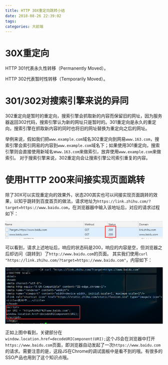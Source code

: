```yaml
---
title: HTTP 30X重定向跳转小结
date: 2018-08-26 22:39:02
tags:
categories: 大前端
---
```


# 30X重定向

HTTP 301代表永久性转移（Permanently Moved）。

HTTP 302代表暂时性转移（Temporarily Moved）。

# 301/302对搜索引擎来说的异同

302重定向是暂时的重定向，搜索引擎会抓取新的内容而保留旧的网址，因为服务器返回302代码，搜索引擎认为新的网址只是暂时的。301重定向是永久的重定向，搜索引擎在抓取新内容的同时也将旧的网址替换为重定向之后的网址。

举例来说，假如我们把`www.example.com`域名302重定向到网易`www.163.com`，搜索引擎会索引网易的内容到`www.example.com`域名下；如果使用301重定向，搜索引擎则会直接使用新域名w`ww.163.com`来做索引，放弃使用`www.example.com`来做索引。 对于搜索引擎来说，302重定向会让搜索引擎公司索引重复的内容。

# 使用HTTP 200来间接实现页面跳转

除了30X可以实现重定向的效果外，状态200其实也可以间接实现页面跳转的效果，以知乎跳转到百度首页的做法，请求地址为`https://link.zhihu.com/?target=https://www.baidu.com`，在浏览器器中输入该地址后，对应的请求过程如下：

![](/images/http_redirect_1_1.png)

可以看到，请求上述地址后，响应的状态码是200，响应的内容是空，但浏览器之后却访问（跳转到）了`http://www.baidu.com`的页面。
其实我们使用`curl "https://link.zhihu.com/?target=https://www.baidu.com"`，内容如下：

![](/images/http_redirect_1_2.png)

正如上图中看到，关键部分在`window.location.href=decodeURIComponent(URI);`这个JS会在浏览器中打开`https://www.baidu.com`页面，即浏览器自动发起了一次`https://www.baidu.com`的请求。需要注意的是，这段JS在Chrome的调试面板中是看不到的哦。有很多的SSO产品也用到了这个知识点哦。
